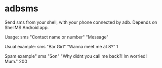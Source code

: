# adbsms
Send sms from your shell, with your phone connected by adb. Depends on ShellMS Android app.

Usage: sms "Contact name or number" "Message" <How many 
imes send the message>

Usual example:
sms "Bar Girl" "Wanna meet me at 8?" 1

Spam example"
sms "Son" "Why didnt you call me back?! Im worried! 
Mum." 200
